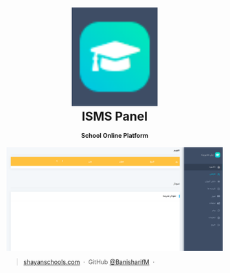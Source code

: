 <h1 align="center">
  <br>
  <a href="https://www.dream-home.ir/"><img src="./ISMS-panel/assets/images/widget/Logo.png" alt="Dream Home" width="200"></a>
  <br>
  ISMS Panel
  <br>
</h1>

<h4 align="center">School Online Platform</h4>

![screenshot](/ISMS-panel/assets/images/widget/Panel%20View.png)

> [shayanschools.com](http://shayanschools.com/) &nbsp;&middot;&nbsp;
> GitHub [@BanisharifM](https://github.com/BanisaharifM) &nbsp;&middot;&nbsp;
